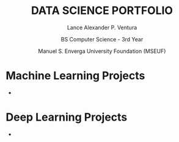 <h1 style="text-align: center;">DATA SCIENCE PORTFOLIO</h1>

<div style="text-align: center;">
    <p>Lance Alexander P. Ventura</p>
    <p>BS Computer Science - 3rd Year</p>
    <p>Manuel S. Enverga University Foundation (MSEUF)</p>
</div>

<div>
    <h1>Machine Learning Projects</h1>
    <ul>
        <li></li>
    </ul>
    <h1>Deep Learning Projects</h1>
    <ul>
        <li></li>
    </ul>
</div>